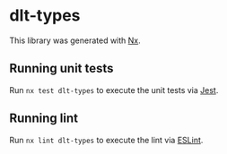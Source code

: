 # dlt-types

This library was generated with [Nx](https://nx.dev).

## Running unit tests

Run `nx test dlt-types` to execute the unit tests via [Jest](https://jestjs.io).

## Running lint

Run `nx lint dlt-types` to execute the lint via [ESLint](https://eslint.org/).
